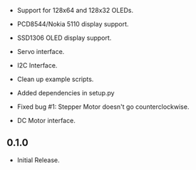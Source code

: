 * Support for 128x64 and 128x32 OLEDs.

* PCD8544/Nokia 5110 display support.

* SSD1306 OLED display support.

* Servo interface.

* I2C Interface.

* Clean up example scripts.

* Added dependencies in setup.py

* Fixed bug #1: Stepper Motor doesn't go counterclockwise.

* DC Motor interface.

0.1.0
-----

* Initial Release.
